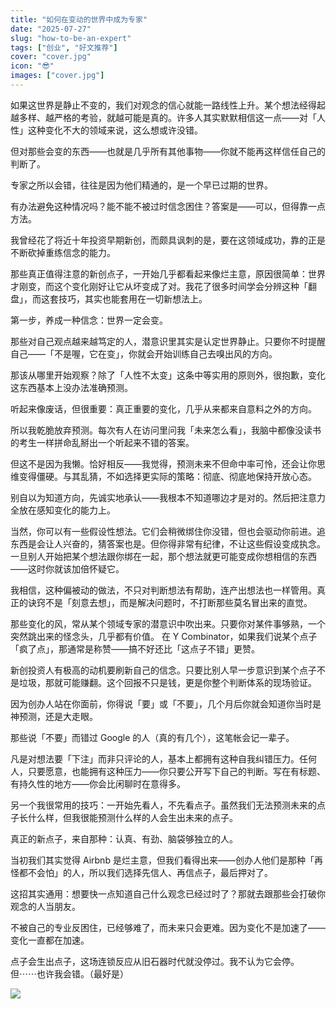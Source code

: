 ```yaml
---
title: "如何在变动的世界中成为专家"
date: "2025-07-27"
slug: "how-to-be-an-expert"
tags: ["创业", "好文推荐"]
cover: "cover.jpg"
icon: "😎"
images: ["cover.jpg"]
---
```

如果这世界是静止不变的，我们对观念的信心就能一路线性上升。某个想法经得起越多样、越严格的考验，就越可能是真的。许多人其实默默相信这一点——对「人性」这种变化不大的领域来说，这么想或许没错。



但对那些会变的东西——也就是几乎所有其他事物——你就不能再这样信任自己的判断了。



专家之所以会错，往往是因为他们精通的，是一个早已过期的世界。



有办法避免这种情况吗？能不能不被过时信念困住？答案是——可以，但得靠一点方法。



我曾经花了将近十年投资早期新创，而颇具讽刺的是，要在这领域成功，靠的正是不断砍掉重练信念的能力。



那些真正值得注意的新创点子，一开始几乎都看起来像烂主意，原因很简单：世界才刚变，而这个变化刚好让它从坏变成了对。我花了很多时间学会分辨这种「翻盘」，而这套技巧，其实也能套用在一切新想法上。



第一步，养成一种信念：世界一定会变。



那些对自己观点越来越笃定的人，潜意识里其实是认定世界静止。只要你不时提醒自己——「不是喔，它在变」，你就会开始训练自己去嗅出风的方向。



那该从哪里开始观察？除了「人性不太变」这条中等实用的原则外，很抱歉，变化这东西基本上没办法准确预测。



听起来像废话，但很重要：真正重要的变化，几乎从来都来自意料之外的方向。



所以我乾脆放弃预测。每次有人在访问里问我「未来怎么看」，我脑中都像没读书的考生一样拼命乱掰出一个听起来不错的答案。



但这不是因为我懒。恰好相反——我觉得，预测未来不但命中率可怜，还会让你思维变得僵硬。与其乱猜，不如选择更实际的策略：彻底、彻底地保持开放心态。



别自以为知道方向，先诚实地承认——我根本不知道哪边才是对的。然后把注意力全放在感知变化的能力上。



当然，你可以有一些假设性想法。它们会稍微绑住你没错，但也会驱动你前进。追东西是会让人兴奋的，猜答案也是。但你得非常有纪律，不让这些假设变成执念。
一旦别人开始把某个想法跟你绑在一起，那个想法就更可能变成你想相信的东西——这时你就该加倍怀疑它。



我相信，这种偏被动的做法，不只对判断想法有帮助，连产出想法也一样管用。真正的诀窍不是「刻意去想」，而是解决问题时，不打断那些莫名冒出来的直觉。



那些变化的风，常从某个领域专家的潜意识中吹出来。只要你对某件事够熟，一个突然跳出来的怪念头，几乎都有价值。
在 Y Combinator，如果我们说某个点子「疯了点」，那通常是称赞——搞不好还比「这点子不错」更赞。



新创投资人有极高的动机要刷新自己的信念。只要比别人早一步意识到某个点子不是垃圾，那就可能赚翻。这个回报不只是钱，更是你整个判断体系的现场验证。



因为创办人站在你面前，你得说「要」或「不要」，几个月后你就会知道你当时是神预测，还是大走眼。



那些说「不要」而错过 Google 的人（真的有几个），这笔帐会记一辈子。



凡是对想法要「下注」而非只评论的人，基本上都拥有这种自我纠错压力。任何人，只要愿意，也能拥有这种压力——你只要公开写下自己的判断。写在有标题、有持久性的地方——你会比闲聊时在意得多。



另一个我很常用的技巧：一开始先看人，不先看点子。虽然我们无法预测未来的点子长什么样，但我很能预测什么样的人会生出未来的点子。



真正的新点子，来自那种：认真、有劲、脑袋够独立的人。



当初我们其实觉得 Airbnb 是烂主意，但我们看得出来——创办人他们是那种「再怪都不会怕」的人，所以我们选择先信人、再信点子，最后押对了。



这招其实通用：想要快一点知道自己什么观念已经过时了？那就去跟那些会打破你观念的人当朋友。



不被自己的专业反困住，已经够难了，而未来只会更难。因为变化不是加速了——变化一直都在加速。



点子会生出点子，这场连锁反应从旧石器时代就没停过。我不认为它会停。
但⋯⋯也许我会错。（最好是）




![](https://prod-files-secure.s3.us-west-2.amazonaws.com/112d0858-5090-4d34-a606-b75eb8d65fd2/46476355-9cf3-4e99-9b7a-3531bc426380/1000202064.png?X-Amz-Algorithm=AWS4-HMAC-SHA256&X-Amz-Content-Sha256=UNSIGNED-PAYLOAD&X-Amz-Credential=ASIAZI2LB466VR5UFKJB%2F20250831%2Fus-west-2%2Fs3%2Faws4_request&X-Amz-Date=20250831T051206Z&X-Amz-Expires=3600&X-Amz-Security-Token=IQoJb3JpZ2luX2VjEIz%2F%2F%2F%2F%2F%2F%2F%2F%2F%2FwEaCXVzLXdlc3QtMiJHMEUCIQC4%2B8LQ6JmHdjQ%2Bp%2B8JbVyX1E5CkGryYlJHs%2Bj07f004wIgduuQesb34m4iINkH0FPkXM2b0iHmXzgi3W8%2BrCjrZZMqiAQI5f%2F%2F%2F%2F%2F%2F%2F%2F%2F%2FARAAGgw2Mzc0MjMxODM4MDUiDChjRuytxm1szNVGECrcA7zW7Xk5cyGi%2BfXrIARz90iOMC1amGLUSZ0PteKqyFeXTdkpwgANqzD7iiorhuehEgQVip8OK44N%2FlA0cIpJyOd251aAiMiVw4MLOJTbkPCSDAQFscXQWPx1lkR8g%2FpHliwstPYI17AJ%2Fh0ufrYlMYfnqaemxkwWf1%2FxvjixJrvnUPYdW8aS%2Fejbs5ABIwm9%2BZRgpe05AWM%2Bi74jBjv5UXzHz%2BStMob3oHWgqNGhy866trHfMVGm0IHR%2FbRgvnFNYS5Z9ZwpFU%2BirvZeixOmuHchr1XZOmAO2cgQS1Mq6z3Ct0rNmNGFJCeNVG1asUG7Ux1rvEM1YfcWtkgzMZiiSQPD4SH8TNjhkZCL8sFnMhIP1fnS11N5MdAjLkc7n4YfW0uin0UMMWojEfGzgDVQliOavniie0qjyA3gSgHtLDshLTDktfXNKjph8qiQo8N%2BbzoUaLm2J3TwWqXnaxCTA1GX%2BSiNxeZXh8RkgtCls3cBjd%2FbufIlJph03uOX7NGUnF2VrUnk8P4t0%2FlUSB%2Bm3%2FKBpTJs%2B%2FuX8jK45ZxSpWiisG9raNxk38UNozT2Sk71YVcqgojmrkSkkk%2FleDyMS7n7MDzt7xqPaO67grswu5%2FQbcMLi4SizLlKAZkjMLCUz8UGOqUBOth7pGamU%2F3dlahxhJZQcsMZRc1ELXcaffedDDFlUiHcTjcSgyBSj0PiiSkBErit%2BW4KJ%2FQDCRVpSetGrIMe8YFjwqJSBeUH4oTB5oxQYHdv9WM0psirD0Z1mtjvZ4KoFu%2FjOddc1JxV0TS2wBzubpzB9IqUSiMAFJ8Zoj4SAJEXxV8ILGCDDhrA994FO0hW6wPKEJP8GjsfQY3ii3HueYg94%2BkX&X-Amz-Signature=dfb5512d108f28f09ab22ec2c5cf0b1aa7b2ae9b111fbba10031831554163315&X-Amz-SignedHeaders=host&x-amz-checksum-mode=ENABLED&x-id=GetObject)

